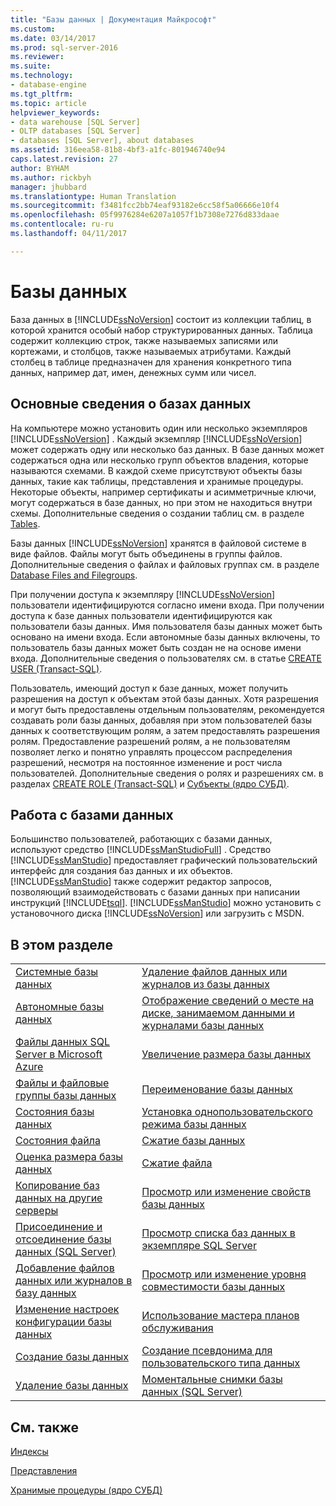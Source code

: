```yaml
---
title: "Базы данных | Документация Майкрософт"
ms.custom: 
ms.date: 03/14/2017
ms.prod: sql-server-2016
ms.reviewer: 
ms.suite: 
ms.technology:
- database-engine
ms.tgt_pltfrm: 
ms.topic: article
helpviewer_keywords:
- data warehouse [SQL Server]
- OLTP databases [SQL Server]
- databases [SQL Server], about databases
ms.assetid: 316eea58-81b8-4bf3-a1fc-801946740e94
caps.latest.revision: 27
author: BYHAM
ms.author: rickbyh
manager: jhubbard
ms.translationtype: Human Translation
ms.sourcegitcommit: f3481fcc2bb74eaf93182e6cc58f5a06666e10f4
ms.openlocfilehash: 05f9976284e6207a1057f1b7308e7276d833daae
ms.contentlocale: ru-ru
ms.lasthandoff: 04/11/2017

---
```

# <a name="databases"></a>Базы данных
  База данных в [!INCLUDE[ssNoVersion](../../includes/ssnoversion-md.md)] состоит из коллекции таблиц, в которой хранится особый набор структурированных данных. Таблица содержит коллекцию строк, также называемых записями или кортежами, и столбцов, также называемых атрибутами. Каждый столбец в таблице предназначен для хранения конкретного типа данных, например дат, имен, денежных сумм или чисел.  
  
## <a name="basic-information-about-databases"></a>Основные сведения о базах данных  
 На компьютере можно установить один или несколько экземпляров [!INCLUDE[ssNoVersion](../../includes/ssnoversion-md.md)] . Каждый экземпляр [!INCLUDE[ssNoVersion](../../includes/ssnoversion-md.md)] может содержать одну или несколько баз данных.  В базе данных может содержаться одна или несколько групп объектов владения, которые называются схемами. В каждой схеме присутствуют объекты базы данных, такие как таблицы, представления и хранимые процедуры. Некоторые объекты, например сертификаты и асимметричные ключи, могут содержаться в базе данных, но при этом не находиться внутри схемы. Дополнительные сведения о создании таблиц см. в разделе [Tables](../../relational-databases/tables/tables.md).  
  
 Базы данных [!INCLUDE[ssNoVersion](../../includes/ssnoversion-md.md)] хранятся в файловой системе в виде файлов. Файлы могут быть объединены в группы файлов. Дополнительные сведения о файлах и файловых группах см. в разделе [Database Files and Filegroups](../../relational-databases/databases/database-files-and-filegroups.md).  
  
 При получении доступа к экземпляру [!INCLUDE[ssNoVersion](../../includes/ssnoversion-md.md)] пользователи идентифицируются согласно имени входа. При получении доступа к базе данных пользователи идентифицируются как пользователи базы данных. Имя пользователя базы данных может быть основано на имени входа. Если автономные базы данных включены, то пользователь базы данных может быть создан не на основе имени входа. Дополнительные сведения о пользователях см. в статье [CREATE USER (Transact-SQL)](../../t-sql/statements/create-user-transact-sql.md).  
  
 Пользователь, имеющий доступ к базе данных, может получить разрешения на доступ к объектам этой базы данных. Хотя разрешения и могут быть предоставлены отдельным пользователям, рекомендуется создавать роли базы данных, добавляя при этом пользователей базы данных к соответствующим ролям, а затем предоставлять разрешения ролям. Предоставление разрешений ролям, а не пользователям позволяет легко и понятно управлять процессом распределения разрешений, несмотря на постоянное изменение и рост числа пользователей. Дополнительные сведения о ролях и разрешениях см. в разделах [CREATE ROLE (Transact-SQL)](../../t-sql/statements/create-role-transact-sql.md) и [Субъекты (ядро СУБД)](../../relational-databases/security/authentication-access/principals-database-engine.md).  
  
## <a name="working-with-databases"></a>Работа с базами данных  
 Большинство пользователей, работающих с базами данных, используют средство [!INCLUDE[ssManStudioFull](../../includes/ssmanstudiofull-md.md)] . Средство [!INCLUDE[ssManStudio](../../includes/ssmanstudio-md.md)] предоставляет графический пользовательский интерфейс для создания баз данных и их объектов. [!INCLUDE[ssManStudio](../../includes/ssmanstudio-md.md)] также содержит редактор запросов, позволяющий взаимодействовать с базами данных при написании инструкций [!INCLUDE[tsql](../../includes/tsql-md.md)]. [!INCLUDE[ssManStudio](../../includes/ssmanstudio-md.md)] можно установить с установочного диска [!INCLUDE[ssNoVersion](../../includes/ssnoversion-md.md)] или загрузить с MSDN.  
  
## <a name="in-this-section"></a>В этом разделе  
  
|||  
|-|-|  
|[Системные базы данных](../../relational-databases/databases/system-databases.md)|[Удаление файлов данных или журналов из базы данных](../../relational-databases/databases/delete-data-or-log-files-from-a-database.md)|  
|[Автономные базы данных](../../relational-databases/databases/contained-databases.md)|[Отображение сведений о месте на диске, занимаемом данными и журналами базы данных](../../relational-databases/databases/display-data-and-log-space-information-for-a-database.md)|  
|[Файлы данных SQL Server в Microsoft Azure](../../relational-databases/databases/sql-server-data-files-in-microsoft-azure.md)|[Увеличение размера базы данных](../../relational-databases/databases/increase-the-size-of-a-database.md)|  
|[Файлы и файловые группы базы данных](../../relational-databases/databases/database-files-and-filegroups.md)|[Переименование базы данных](../../relational-databases/databases/rename-a-database.md)|  
|[Состояния базы данных](../../relational-databases/databases/database-states.md)|[Установка однопользовательского режима базы данных](../../relational-databases/databases/set-a-database-to-single-user-mode.md)|  
|[Состояния файла](../../relational-databases/databases/file-states.md)|[Сжатие базы данных](../../relational-databases/databases/shrink-a-database.md)|  
|[Оценка размера базы данных](../../relational-databases/databases/estimate-the-size-of-a-database.md)|[Сжатие файла](../../relational-databases/databases/shrink-a-file.md)|  
|[Копирование баз данных на другие серверы](../../relational-databases/databases/copy-databases-to-other-servers.md)|[Просмотр или изменение свойств базы данных](../../relational-databases/databases/view-or-change-the-properties-of-a-database.md)|  
|[Присоединение и отсоединение базы данных (SQL Server)](../../relational-databases/databases/database-detach-and-attach-sql-server.md)|[Просмотр списка баз данных в экземпляре SQL Server](../../relational-databases/databases/view-a-list-of-databases-on-an-instance-of-sql-server.md)|  
|[Добавление файлов данных или журналов в базу данных](../../relational-databases/databases/add-data-or-log-files-to-a-database.md)|[Просмотр или изменение уровня совместимости базы данных](../../relational-databases/databases/view-or-change-the-compatibility-level-of-a-database.md)|  
|[Изменение настроек конфигурации базы данных](../../relational-databases/databases/change-the-configuration-settings-for-a-database.md)|[Использование мастера планов обслуживания](../../relational-databases/maintenance-plans/use-the-maintenance-plan-wizard.md)|  
|[Создание базы данных](../../relational-databases/databases/create-a-database.md)|[Создание псевдонима для пользовательского типа данных](../../relational-databases/databases/create-a-user-defined-data-type-alias.md)|  
|[Удаление базы данных](../../relational-databases/databases/delete-a-database.md)|[Моментальные снимки базы данных (SQL Server)](../../relational-databases/databases/database-snapshots-sql-server.md)|  
  
## <a name="related-content"></a>См. также  
 [Индексы](../../relational-databases/indexes/indexes.md)  
  
 [Представления](../../relational-databases/views/views.md)  
  
 [Хранимые процедуры (ядро СУБД)](../../relational-databases/stored-procedures/stored-procedures-database-engine.md)  
  
  

